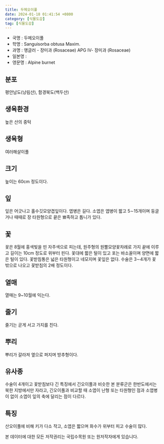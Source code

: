 ```yaml
---
title: 두메오이풀
date: 2024-01-18 01:41:54 +0800
category: [식물도감]
tag: [식물도감]
---
```




- 국명 : 두메오이풀
- 학명 : Sanguisorba obtusa Maxim.
- 과명 : 앵글러 - 장미과 (Rosaceae) APG Ⅳ- 장미과 (Rosaceae)
- 일본명 : 
- 영문명 : Alpine burnet


## 분포
평안남도(낭림산), 함경북도(백두산)
## 생육환경
높은 산의 중턱
## 생육형
여러해살이풀
## 크기
높이는 60cm 정도이다.
## 잎
잎은 어긋나고 홀수깃모양겹잎이다. 엽병은 길다. 소엽은 엽병이 짧고 5∼15개이며 둥글거나 때때로 장 타원형으로 끝은 뾰족하고 톱니가 있다.
## 꽃
꽃은 8월에 홍색빛을 띤 자주색으로 피는데, 원주형의 원뿔모양꽃차례로 가지 끝에 이루고 길이는 10cm 정도로 위부터 핀다. 꽃대에 짧은 털이 있고 포는 바소꼴이며 양면에 짧은 털이 있다. 꽃받침통은 넓은 타원형이고 네모지며 꽃잎은 없다. 수술은 3∼4개가 꽃 밖으로 나오고 꽃받침의 2배 정도이다.
## 열매
열매는 9~10월에 익는다.
## 줄기
줄기는 곧게 서고 가지를 친다.
## 뿌리
뿌리가 갈라져 옆으로 퍼지며 방추형이다.
## 유사종
수술이 4개이고 꽃받침보다 긴 특징에서 긴오이풀과 비슷한 본 분류군은 한반도에서는 북한 지방에서만 자라고, 긴오이풀과 비교할 때 소엽이 난형 또는 타원형인 점과 소엽병이 없이 소엽이 잎의 축에 달리는 점이 다르다.
## 특징
산오이풀에 비해 키가 다소 작고, 소엽은 짧으며 화수가 위부터 피고 수술이 많다.






본 데이터에 대한 모든 저작권리는 국립수목원 또는 원저작자에게 있습니다.
